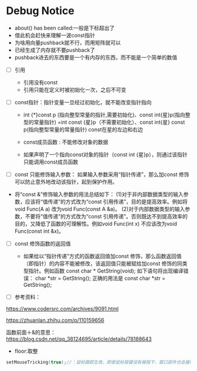 # Debug Notice

* about() has been called:一般是下标超出了
* 借此机会赶快来理解一波const指针
* 为啥用向量pushback就不行，而用矩阵就可以
* 已经生成了内存就不要pushback了
* pushback进去的东西要是一个有内存的东西，而不能是一个简单的数值

- [ ] 引用

  * 引用没有const
  * 引用只能在定义时被初始化一次，之后不可变

- [ ] const指针：指针变量一旦经过初始化，就不能改变指针指向

  * int {*}const p (指向整型常量的指针,需要初始化)、const int{星}p(指向整型的常量指针) =int const {星}p（不需要初始化）、const int{星} const p(指向整型常量的常量指针)    const在星的左边和右边

  * const成员函数 : 不能修改对象的数据

  * 如果声明了一个指向const对象的指针（const int {星}p），则通过该指针只能调用const成员函数

- [ ] const 只能修饰输入参数：
如果输入参数采用“指针传递”，那么加const 修饰可以防止意外地改动该指针，起到保护作用。
* 将“const &”修饰输入参数的用法总结如下：
  (1)对于非内部数据类型的输入参数，应该将“值传递”的方式改为“const 引用传递”，目的是提高效率。例如将void Func(A a) 改为void Func(const A &a)。
  (2)对于内部数据类型的输入参数，不要将“值传递”的方式改为“const 引用传递”。否则既达不到提高效率的目的，又降低了函数的可理解性。例如void Func(int x) 不应该改为void Func(const int &x)。    

- [ ] const 修饰函数的返回值

  * 如果给以“指针传递”方式的函数返回值加const 修饰，那么函数返回值（即指针）的内容不能被修改，该返回值只能被赋给加const 修饰的同类型指针。例如函数
    const char * GetString(void);
    如下语句将出现编译错误：
    char *str = GetString();
    正确的用法是
    const char *str = GetString();

- [ ] 参考资料：

https://www.codersrc.com/archives/9091.html

https://zhuanlan.zhihu.com/p/110159656

函数前面＋&的意思：https://blog.csdn.net/qq_38124695/article/details/78188643

* floor:取整

```c++
setMouseTricking(true);//：鼠标跟踪生效，即使鼠标按键没有被按下，窗口部件也会接收鼠标移动事件。鼠标只要移动就会触发mouseMoveEvent(QMouseEvent *event)
```

